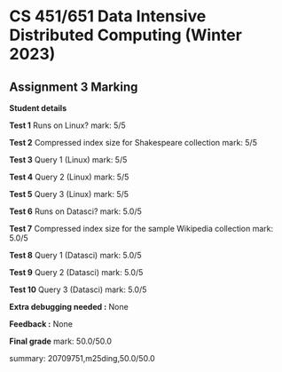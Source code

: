 # CS 451/651 Data Intensive Distributed Computing (Winter 2023)
## Assignment 3 Marking

**Student details**

**Test 1**
Runs on Linux?
mark: 5/5

**Test 2**
Compressed index size for Shakespeare collection
mark: 5/5

**Test 3**
Query 1 (Linux)
mark: 5/5

**Test 4**
Query 2 (Linux)
mark: 5/5

**Test 5**
Query 3 (Linux)
mark: 5/5

**Test 6**
Runs on Datasci?
mark: 5.0/5

**Test 7**
Compressed index size for the sample Wikipedia collection
mark: 5.0/5

**Test 8**
Query 1 (Datasci)
mark: 5.0/5

**Test 9**
Query 2 (Datasci)
mark: 5.0/5

**Test 10**
Query 3 (Datasci)
mark: 5.0/5

**Extra debugging needed :** None

**Feedback :** None

**Final grade**
mark: 50.0/50.0

summary: 20709751,m25ding,50.0/50.0

